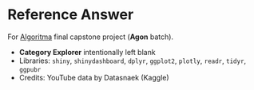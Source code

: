 # Reference Answer
For [Algoritma](https://algorit.ma) final capstone project (**Agon** batch). 

- **Category Explorer** intentionally left blank  
- Libraries: `shiny`, `shinydashboard`, `dplyr`, `ggplot2`, `plotly`,  `readr`, `tidyr`, `ggpubr`
- Credits: YouTube data by Datasnaek (Kaggle)

